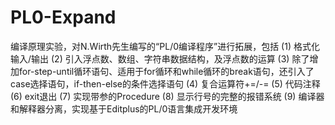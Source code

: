 # PL0-Expand
编译原理实验，对N.Wirth先生编写的“PL/0编译程序”进行拓展，包括
(1)	格式化输入/输出
(2)	引入浮点数、数组、字符串数据结构，及浮点数的运算
(3)	除了增加for-step-until循环语句、适用于for循环和while循环的break语句，还引入了case选择语句，if-then-else的条件选择语句
(4)	复合运算符+=/-=
(5)	代码注释
(6)	exit退出
(7)	实现带参的Procedure
(8)	显示行号的完整的报错系统
(9)	编译器和解释器分离，实现基于Editplus的PL/0语言集成开发环境
